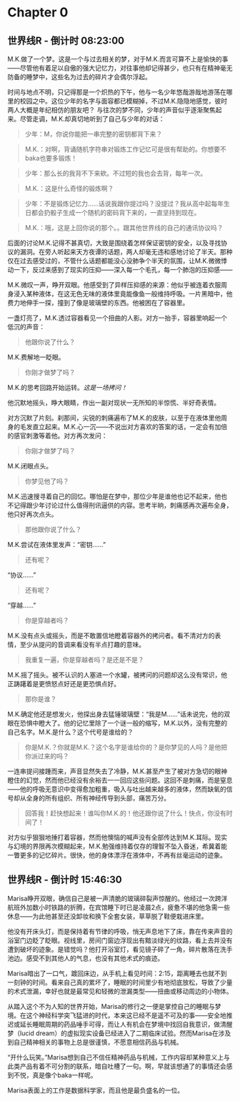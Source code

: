 # Chapter 0

## 世界线R - 倒计时 08:23:00

M.K.做了一个梦。这是一个与过去相关的梦，对于M.K.而言可算不上是愉快的事——尽管他有着足以自傲的强大记忆力，对往事他却记得甚少，也只有在精神毫无防备的睡梦中，这些名为过去的碎片才会偶尔浮起。

时间与地点不明，只记得那是一个炽热的下午，他与一名少年悠哉游哉地游荡在哪里的校园之中。这位少年的名字与面容都已模糊掉，不过M.K.隐隐地感觉，彼时两人大概是年纪相仿的朋友吧？
与往次的梦不同，少年的声音似乎逐渐聚焦起来。尽管走调，M.K.却真切地听到了自己与少年的对话：

> 少年：M，你说你能把一串完整的密钥都背下来？

> M.K.：对啊，背诵随机字符串对锻炼工作记忆可是很有帮助的。你想要不baka也要多锻炼！

> 少年：那么长的我背不下来欸。不过短的我也会去背，每年一次。

> M.K.：这是什么奇怪的锻炼啊？

> 少年：不是锻炼记忆力……话说我跟你提过吗？没提过？我从高中起每年生日都会扔骰子生成一个随机的密码背下来的，一直坚持到现在。

> M.K.：哦，这是上回你说的那个。。跟其他世界线的自己的通讯协议吗？

后面的讨论M.K.记得不甚真切，大致是围绕着怎样保证密钥的安全，以及寻找协议的漏洞。在旁人听起来天方夜谭的话题，两人却毫无违和感地讨论了半天。那种仅在过去感受过的，不管什么话题都能没心没肺争个半天的氛围，让M.K.微微悸动一下，反过来感到了现实的压抑——深入每一个毛孔，每一个肺泡的压抑感——

M.K.微叹一声，睁开双眼。他感受到了异样压抑感的来源：他似乎被连着衣服周身浸入某种液体，在这无色无味的液体里竟能像鱼一般维持呼吸。一片黑暗中，他费力地伸手一探，撞到了像是玻璃壁的东西。他被困在了容器里。

一盏灯亮了，M.K.透过容器看见一个扭曲的人影。对方一抬手，容器里响起一个低沉的声音：

> 他跟你说了什么？

M.K.费解地一眨眼。

> 你刚才做梦了吗？

M.K.的思考回路开始运转。*这是一场拷问！*

他沉默地摇头，睁大眼睛，作出一副对现状一无所知的半惊慌、半好奇表情。

对方沉默了片刻。刹那间，尖锐的刺痛遍布了M.K.的皮肤，以至于在液体里他周身的毛发直立起来。M.K.心一沉——不说出对方喜欢的答案的话，一定会有加倍的感官刺激等着他。对方再次发问：

> 你刚才做梦了吗？

M.K.闭眼点头。

> 你梦见他了吗？

M.K.迅速搜寻着自己的回忆。哪怕是在梦中，那位少年是谁他也记不起来，他也不记得跟少年讨论过什么值得刑讯逼供的内容。思考半晌，刺痛感再次遍布全身，他只好再次点头。

> 那他跟你说了什么？

M.K.尝试在液体里发声：“密钥……”

> 还有呢？

“协议……”

> 还有呢？

“穿越……”

> 你是穿越者吗？

M.K.没有点头或摇头，而是不敢置信地瞪着容器外的拷问者。看不清对方的表情，至少从提问的音调来看没有半点打趣的意味。

> 我重复一遍，你是穿越者吗？是还是不是？

M.K.摇了摇头。被不认识的人塞进一个水罐，被拷问的问题却这么没有常识，他正踌躇着是更愤怒点好还是更恐惧点好。

> 那你是谁？

M.K.确定他还是想发火，他探出身去猛锤玻璃壁：“我是M……”话未说完，他的双眼在恐惧中瞪大了。他的记忆里除了一个谜一般的缩写，M.K.以外，没有完整的自己名字。M.K.是什么？这个代号是谁给的？

> 你是M.K.？你就是M.K.？这个名字是谁给你的？是你梦见的人吗？是他把你派过来的吗？

一连串提问接踵而来，声音显然失去了冷静，M.K.甚至产生了被对方急切的眼神瞪住的幻觉，然而他已经没有余裕去一一回应这些问题。这回不是刺痛，而是窒息——他的呼吸无意识中变得愈加粗重，吸入与吐出越来越多的液体，然而缺氧的信号却从全身的所有组织、所有神经传导到头部，痛苦万分。

> 回答我！赶快想起来！谁叫你M.K.的！他还跟你说了什么！快点，你没有时间了！

对方似乎狠狠地捶打着容器，然而他懊恼的喊声没有全部传达到M.K.耳际。现实与幻境的界限再次模糊起来，M.K.勉强维持着仅存的理智不坠入昏迷，希冀着能一瞥更多的记忆碎片。很快，他的身体漂浮在液体中，不再有丝毫运动的迹象。

## 世界线R - 倒计时 15:46:30

Marisa睁开双眼，确信自己是被一声清脆的玻璃碎裂声惊醒的。他经过一次跨洋航班外加数小时铁路的折腾，在宾馆睡下时已是凌晨2点，疲惫不堪的他急需一些休息——为此他甚至还没卸妆和换下全套女装，草草脱了鞋便栽进床里。

他没有开床头灯，而是保持着有节律的呼吸，悄无声息地下了床，靠在传来声音的浴室门边眨了眨眼。视线里，房间门窗边浮现出有黯淡绿光的纹路，看上去并没有遭到破坏的迹象。是错觉吗？他打开浴室灯，看见镜子碎了一角，碎片散落在洗手池边。感受不到其他人的气息，也没有其他术式的痕迹。

Marisa暗出了一口气，踱回床边，从手机上看见时间：2:15，距离睡去也就不到一刻钟的时间。看来自己真的累坏了，睡眠的时间里少有地彻底放松，导致了少量的术式泄漏，幸好也就是最常见和轻微的泄漏类型——扭曲或移动周边的小物体。

从踏入这个不为人知的世界开始，Marisa的修行之一便是掌控自己的睡眠与梦境。在这个神经科学突飞猛进的时代，本来这已经不是遥不可及的事——安全地推迟或延长睡眠周期的药品唾手可得，而让人有机会在梦境中找回自我意识，做清醒梦（lucid dream）的虚拟现实设备已经进入了二期临床试验。然而Marisa在涉及到自己精神相关的事物上总是很谨慎，不愿意相信药品与机械。

“开什么玩笑。”Marisa想到自己不信任精神药品与机械，工作内容却某种意义上与此类产品有着不可分割的联系，暗自吐槽了一句。啊，早就该想通了的事情还会感到不悦，真是像个baka一样呢。

Marisa表面上的工作是数据科学家，而且他是最负盛名的一位。

